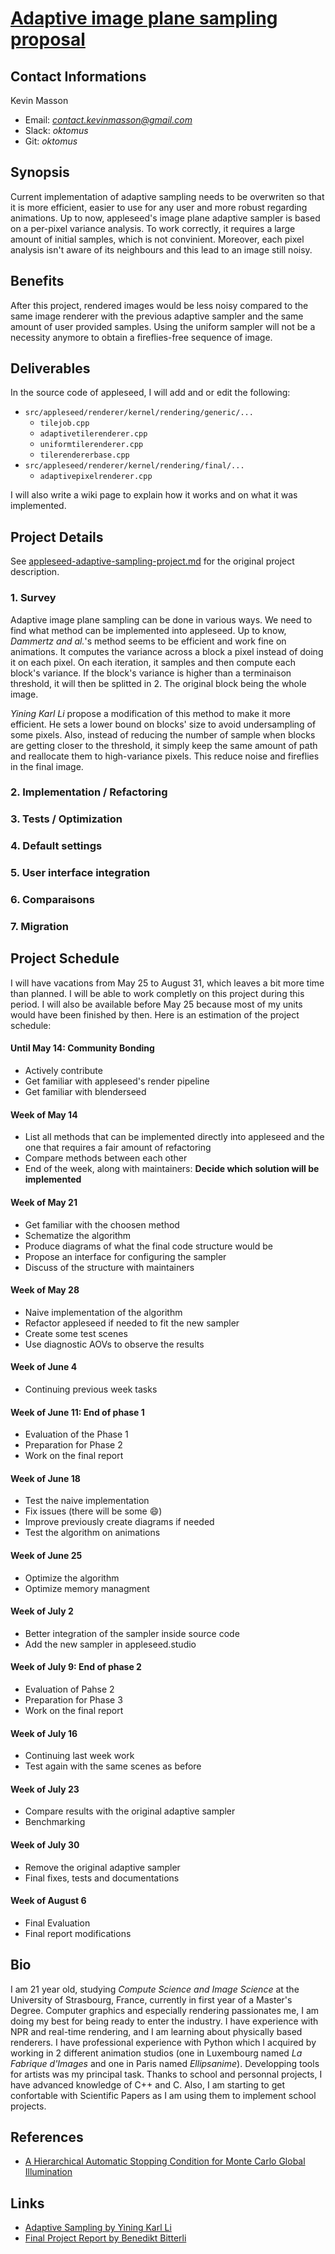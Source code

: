 # [Adaptive image plane sampling proposal](appleseed-adaptive-sampling-project.md)

## Contact Informations 

Kevin Masson
- Email:     *[contact.kevinmasson@gmail.com](contact.kevinmasson@gmail.com)*
- Slack:     *oktomus*
- Git:       *oktomus*

## Synopsis

Current implementation of adaptive sampling needs to be overwriten so that it is more efficient, easier to use for any user and more robust regarding animations. Up to now, appleseed's image plane adaptive sampler is based on a per-pixel variance analysis. To work correctly, it requires a large amount of initial samples, which is not convinient. Moreover, each pixel analysis isn't aware of its neighbours and this lead to an image still noisy.

## Benefits

After this project, rendered images would be less noisy compared to the same image renderer with the previous adaptive sampler and the same amount of user provided samples. Using the uniform sampler will not be a necessity anymore to obtain a fireflies-free sequence of image. 

## Deliverables

In the source code of appleseed, I will add and or edit the following:
- `src/appleseed/renderer/kernel/rendering/generic/...`
    - `tilejob.cpp`
    - `adaptivetilerenderer.cpp`
    - `uniformtilerenderer.cpp`
    - `tilerendererbase.cpp`
- `src/appleseed/renderer/kernel/rendering/final/...`
    - `adaptivepixelrenderer.cpp`
 
I will also write a wiki page to explain how it works and on what it was implemented.

## Project Details

See [appleseed-adaptive-sampling-project.md](appleseed-adaptive-sampling-project.md) for the original project description.

### 1. Survey

Adaptive image plane sampling can be done in various ways. We need to find what method can be implemented into appleseed. Up to know, *Dammertz and al.*'s method seems to be efficient and work fine on animations. It computes the variance across a block a pixel instead of doing it on each pixel. On each iteration, it samples and then compute each block's variance. If the block's variance is higher than a terminaison threshold, it will then be splitted in 2. The original block being the whole image.

*Yining Karl Li* propose a modification of this method to make it more efficient. He sets a lower bound on blocks' size to avoid undersampling of some pixels. Also, instead of reducing the number of sample when blocks are getting closer to the threshold, it simply keep the same amount of path and reallocate them to high-variance pixels. This reduce noise and fireflies in the final image.

### 2. Implementation / Refactoring

### 3. Tests / Optimization

### 4. Default settings

### 5. User interface integration

### 6. Comparaisons

### 7. Migration

## Project Schedule

I will have vacations from May 25 to August 31, which leaves a bit more time than planned. I will be able to work completly on this project during this period. I will also be available before May 25 because most of my units would have been finished by then. Here is an estimation of the project schedule:

#### Until May 14: Community Bonding

- Actively contribute
- Get familiar with appleseed's render pipeline
- Get familiar with blenderseed

#### Week of May 14

- List all methods that can be implemented directly into appleseed and the one that requires a fair amount of refactoring
- Compare methods between each other
- End of the week, along with maintainers: **Decide which solution will be implemented**

#### Week of May 21

- Get familiar with the choosen method 
- Schematize the algorithm
- Produce diagrams of what the final code structure would be
- Propose an interface for configuring the sampler
- Discuss of the structure with maintainers

#### Week of May 28

- Naive implementation of the algorithm
- Refactor appleseed if needed to fit the new sampler
- Create some test scenes
- Use diagnostic AOVs to observe the results

#### Week of June 4

- Continuing previous week tasks

#### Week of June 11: End of phase 1

- Evaluation of the Phase 1
- Preparation for Phase 2
- Work on the final report

#### Week of June 18

- Test the naive implementation
- Fix issues (there will be some :smile:)
- Improve previously create diagrams if needed
- Test the algorithm on animations

#### Week of June 25

- Optimize the algorithm
- Optimize memory managment

#### Week of July 2

- Better integration of the sampler inside source code
- Add the new sampler in appleseed.studio

#### Week of July 9: End of phase 2

- Evaluation of Pahse 2
- Preparation for Phase 3
- Work on the final report

#### Week of July 16

- Continuing last week work
- Test again with the same scenes as before

#### Week of July 23

- Compare results with the original adaptive sampler
- Benchmarking

#### Week of July 30

- Remove the original adaptive sampler
- Final fixes, tests and documentations

#### Week of August 6

- Final Evaluation
- Final report modifications

## Bio

I am 21 year old, studying *Compute Science and Image Science* at the University of Strasbourg, France, currently in first year of a Master's Degree. Computer graphics and especially rendering passionates me, I am doing my best for being ready to enter the industry. I have experience with NPR and real-time rendering, and I am learning about physically based renderers. I have professional experience with Python which I acquired by working in 2 different animation studios (one in Luxembourg named *La Fabrique d'Images* and one in Paris named *Ellipsanime*). Developping tools for artists was my principal task. Thanks to school and personnal projects, I have advanced knowledge of C++ and C. Also, I am starting to get confortable with Scientific Papers as I am using them to implement school projects.

## References

- [A Hierarchical Automatic Stopping Condition for Monte Carlo Global Illumination](https://jo.dreggn.org/home/2009_stopping.pdf)

## Links

- [Adaptive Sampling by Yining Karl Li](https://blog.yiningkarlli.com/2015/03/adaptive-sampling.html)
- [Final Project Report by Benedikt Bitterli](http://noobody.org/is-report/medium.html)
